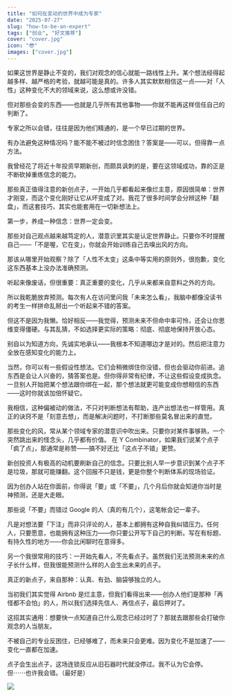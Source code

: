 ```yaml
---
title: "如何在变动的世界中成为专家"
date: "2025-07-27"
slug: "how-to-be-an-expert"
tags: ["创业", "好文推荐"]
cover: "cover.jpg"
icon: "😎"
images: ["cover.jpg"]
---
```

如果这世界是静止不变的，我们对观念的信心就能一路线性上升。某个想法经得起越多样、越严格的考验，就越可能是真的。许多人其实默默相信这一点——对「人性」这种变化不大的领域来说，这么想或许没错。



但对那些会变的东西——也就是几乎所有其他事物——你就不能再这样信任自己的判断了。



专家之所以会错，往往是因为他们精通的，是一个早已过期的世界。



有办法避免这种情况吗？能不能不被过时信念困住？答案是——可以，但得靠一点方法。



我曾经花了将近十年投资早期新创，而颇具讽刺的是，要在这领域成功，靠的正是不断砍掉重练信念的能力。



那些真正值得注意的新创点子，一开始几乎都看起来像烂主意，原因很简单：世界才刚变，而这个变化刚好让它从坏变成了对。我花了很多时间学会分辨这种「翻盘」，而这套技巧，其实也能套用在一切新想法上。



第一步，养成一种信念：世界一定会变。



那些对自己观点越来越笃定的人，潜意识里其实是认定世界静止。只要你不时提醒自己——「不是喔，它在变」，你就会开始训练自己去嗅出风的方向。



那该从哪里开始观察？除了「人性不太变」这条中等实用的原则外，很抱歉，变化这东西基本上没办法准确预测。



听起来像废话，但很重要：真正重要的变化，几乎从来都来自意料之外的方向。



所以我乾脆放弃预测。每次有人在访问里问我「未来怎么看」，我脑中都像没读书的考生一样拼命乱掰出一个听起来不错的答案。



但这不是因为我懒。恰好相反——我觉得，预测未来不但命中率可怜，还会让你思维变得僵硬。与其乱猜，不如选择更实际的策略：彻底、彻底地保持开放心态。



别自以为知道方向，先诚实地承认——我根本不知道哪边才是对的。然后把注意力全放在感知变化的能力上。



当然，你可以有一些假设性想法。它们会稍微绑住你没错，但也会驱动你前进。追东西是会让人兴奋的，猜答案也是。但你得非常有纪律，不让这些假设变成执念。
一旦别人开始把某个想法跟你绑在一起，那个想法就更可能变成你想相信的东西——这时你就该加倍怀疑它。



我相信，这种偏被动的做法，不只对判断想法有帮助，连产出想法也一样管用。真正的诀窍不是「刻意去想」，而是解决问题时，不打断那些莫名冒出来的直觉。



那些变化的风，常从某个领域专家的潜意识中吹出来。只要你对某件事够熟，一个突然跳出来的怪念头，几乎都有价值。
在 Y Combinator，如果我们说某个点子「疯了点」，那通常是称赞——搞不好还比「这点子不错」更赞。



新创投资人有极高的动机要刷新自己的信念。只要比别人早一步意识到某个点子不是垃圾，那就可能赚翻。这个回报不只是钱，更是你整个判断体系的现场验证。



因为创办人站在你面前，你得说「要」或「不要」，几个月后你就会知道你当时是神预测，还是大走眼。



那些说「不要」而错过 Google 的人（真的有几个），这笔帐会记一辈子。



凡是对想法要「下注」而非只评论的人，基本上都拥有这种自我纠错压力。任何人，只要愿意，也能拥有这种压力——你只要公开写下自己的判断。写在有标题、有持久性的地方——你会比闲聊时在意得多。



另一个我很常用的技巧：一开始先看人，不先看点子。虽然我们无法预测未来的点子长什么样，但我很能预测什么样的人会生出未来的点子。



真正的新点子，来自那种：认真、有劲、脑袋够独立的人。



当初我们其实觉得 Airbnb 是烂主意，但我们看得出来——创办人他们是那种「再怪都不会怕」的人，所以我们选择先信人、再信点子，最后押对了。



这招其实通用：想要快一点知道自己什么观念已经过时了？那就去跟那些会打破你观念的人当朋友。



不被自己的专业反困住，已经够难了，而未来只会更难。因为变化不是加速了——变化一直都在加速。



点子会生出点子，这场连锁反应从旧石器时代就没停过。我不认为它会停。
但⋯⋯也许我会错。（最好是）




![](https://prod-files-secure.s3.us-west-2.amazonaws.com/112d0858-5090-4d34-a606-b75eb8d65fd2/46476355-9cf3-4e99-9b7a-3531bc426380/1000202064.png?X-Amz-Algorithm=AWS4-HMAC-SHA256&X-Amz-Content-Sha256=UNSIGNED-PAYLOAD&X-Amz-Credential=ASIAZI2LB466VVNYWU5R%2F20250928%2Fus-west-2%2Fs3%2Faws4_request&X-Amz-Date=20250928T081454Z&X-Amz-Expires=3600&X-Amz-Security-Token=IQoJb3JpZ2luX2VjEC8aCXVzLXdlc3QtMiJHMEUCIQDoG1jwIVDT9rTNAPojyGhMGaSmHyUSv847Eed44iZB3gIgRWKLGgewBWdP3lu%2BmTagbJ0ee1XFZPPWjZe0JIjyRRwqiAQIuP%2F%2F%2F%2F%2F%2F%2F%2F%2F%2FARAAGgw2Mzc0MjMxODM4MDUiDHRlJILy8r7zj%2Baw1CrcA%2BKGiDF87Td47QaL4Ao7kH4ZejrYJ4UBIBfmz7w3g25QGZxAZy1u5RGCKdNGNeFFBp02z%2Fv64jo3SL3epH0%2FhVxY%2F4bwxYZwWstAQCI8zeu3SPYIC5MYG3Yq0FZJzieAmvU2fU1Dwplz7g2zcrLzcTJhdj49%2F5j07jCBWDVJlotQKxG6Ey%2F8ptUl8d9xex5eTnn9mUU02o1kMpaJFfXxGtSbw87SeZd8Pl5WrByW3PtiUsv0txXAqM9fyaBvi667%2B8VqR1ocs4U3hfYxM5vfpSlmlSZlT8828KjuPOeuZpKS8ET9Sk1xbmBYJVGJlEUiJGDPOTIMafD34QVsu5vktBEmOCMbcrqE%2FlIbiBAlSRdX37J6LxwlXsj8LR%2B7cb29dxl6PxBF9AVP%2B02aoZ9pTuSqrUCHuFnAjMr8ZvDCuF14NkIswSanXLpmJr3qPtgHATyh9eTvS2TmY33p3P%2Bx1MF60RdbMWC%2FavgViJVrHeFIf478EWjli3RYZ%2FwmCAIJeOkM3yegIWF4UXRBZlZR2pWCbb2cBAASGZ9S7MaQFJWhH45M0u%2F77KIYalWVPVo0X%2FmBtRjRMxRW7rwY6k%2FDzgfrQHNh0dB63AdzPzgAc%2BV%2BMd8n5vL%2FBhS%2FY14rMPq%2B48YGOqUBVGOwIlPL0L5GU0bMjxE%2BLs3ms%2BSLhi4GgS%2FezsbufET4KbtcObzKpHWtEvGoaTv7%2FD3KNczw7d57qZwZp7OqBSK561LmRAcWUWfIl3CYmuVCW7PDTZtPTQi7WsqMPQ%2BLYPCJe%2B1Pgdxym4twoFFNjUOhBsBDCfUkSyy4pp5IxbprMSbbUttslcyO0G0dpPs4K2%2F0mf2wwViKTceiVEVw6rVoL9hY&X-Amz-Signature=245847379996cce90a9899819a2381fda4ad22fa9d9bf396c111debe3805c961&X-Amz-SignedHeaders=host&x-amz-checksum-mode=ENABLED&x-id=GetObject)

